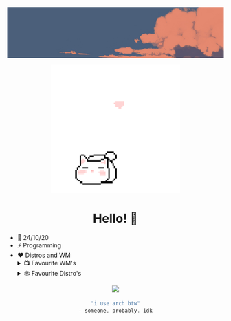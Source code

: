 <img align="center" src="./img/banner.png">
<p align="center">
  <img src="./img/cat2.gif" alt="cat" width="300">
</p>
<div align="center">

# Hello! 👋

</div>

<p align="center">

* 📆 24/10/20
* ⚡ Programming
* ❤️ Distros and WM 
   <details><summary>📺 Favourite WM's</summary>
    <ul>
      <li><a href="https://github.com/baskerville/bspwm"> Bspwm</li>
      <li><a href="https://github.com/hyprwm/Hyprland"> Hyprland</li>
      <li><a href="https://github.com/awesomeWM/awesome"> Awesomewm </li></a>
    </ul>
    </details>
      <details><summary>🕸️ Favourite Distro's</summary>
    <ul>
      <li><a href="https://archlinux.org/"> Arch Linux</li>
      <li><a href="https://nixos.org/"> NixOS </li>
      <li><a href="https://voidlinux.org/"> Void Linux </li>
    </ul>
    </details>

<p align="center">
  <img src="https://skillicons.dev/icons?i=python,html,css,github,linux,arch,vscode,neovim&perline=8"/>
</p>


<div align="center">

```scala
"i use arch btw"
- someone, probably. idk
